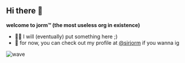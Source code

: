 ## Hi there 👋

**welcome to jorm™ (the most useless org in existence)**  
- 👩‍💻 I will (eventually) put something here ;)
- 🗿 for now, you can check out my profile at [@sirjorm](https://github.com/sirjorm) if you wanna ig


![wave](https://user-images.githubusercontent.com/84371491/230026353-dfa428ca-036a-4311-b778-f341531d5864.gif)
